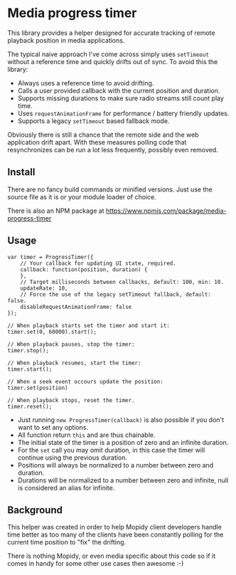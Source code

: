 Media progress timer
====================

This library provides a helper designed for accurate tracking of remote
playback position in media applications.

The typical naive approach I've come across simply uses ``setTimeout`` without
a reference time and quickly drifts out of sync. To avoid this the library:

- Always uses a reference time to avoid drifting.
- Calls a user provided callback with the current position and duration.
- Supports missing durations to make sure radio streams still count play time.
- Uses ``requestAnimationFrame`` for performance / battery friendly updates.
- Supports a legacy ``setTimeout`` based fallback mode.

Obviously there is still a chance that the remote side and the web application
drift apart. With these measures polling code that resynchronizes can be run a
lot less frequently, possibly even removed.

Install
-------

There are no fancy build commands or minified versions. Just use the source
file as it is or your module loader of choice.

There is also an NPM package at https://www.npmjs.com/package/media-progress-timer

Usage
-----

    var timer = ProgressTimer({
        // Your callback for updating UI state, required.
        callback: function(position, duration) {
        },
        // Target milliseconds between callbacks, default: 100, min: 10.
        updateRate: 10,
        // Force the use of the legacy setTimeout fallback, default: false.
        disableRequestAnimationFrame: false
    });

    // When playback starts set the timer and start it:
    timer.set(0, 60000).start();

    // When playback pauses, stop the timer:
    timer.stop();

    // When playback resumes, start the timer:
    timer.start();

    // When a seek event occours update the position:
    timer.set(position)

    // When playback stops, reset the timer.
    timer.reset();

- Just running ``new ProgressTimer(callback)`` is also possible if you don't
  want to set any options.
- All function return `this` and are thus chainable.
- The initial state of the timer is a position of zero and an infinite duration.
- For the ``set`` call you may omit duration, in this case the timer will
  continue using the previous duration.
- Positions will always be normalized to a number between zero and duration.
- Durations will be normalized to a number between zero and infinite, null is
  considered an alias for infinite.

Background
----------

This helper was created in order to help Mopidy client developers handle time
better as too many of the clients have been constantly polling for the current
time position to "fix" the drifting.

There is nothing Mopidy, or even media specific about this code so if it comes
in handy for some other use cases then awesome :-)

